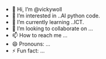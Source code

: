 - 👋 Hi, I’m @vickywoll
- 👀 I’m interested in ..AI python code.
- 🌱 I’m currently learning ..ICT.
- 💞️ I’m looking to collaborate on ...
- 📫 How to reach me ...
- 😄 Pronouns: ...
- ⚡ Fun fact: ...

<!---
vickywoll/vickywoll is a ✨ special ✨ repository because its `README.md` (this file) appears on your GitHub profile.
You can click the Preview link to take a look at your changes.
--->
